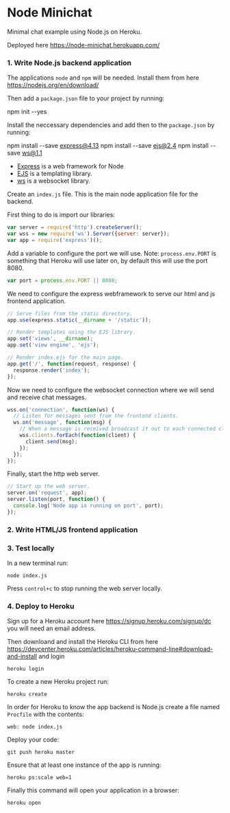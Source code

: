 # Node Minichat

Minimal chat example using Node.js on Heroku.

Deployed here <https://node-minichat.herokuapp.com/>

### 1. Write Node.js backend application

The applications `node` and `npm` will be needed. Install them from here <https://nodejs.org/en/download/>

Then add a `package.json` file to your project by running:

  npm init --yes
  
Install the neccessary dependencies and add then to the `package.json` by running:

  npm install --save express@4.13
  npm install --save ejs@2.4
  npm install --save ws@1.1

- [Express](https://expressjs.com/) is a web framework for Node
- [EJS](http://www.embeddedjs.com/) is a templating library.
- [ws](https://github.com/websockets/ws) is a websocket library.

Create an `index.js` file. This is the main node application file for the backend.

First thing to do is import our libraries:

```js
var server = require('http').createServer();
var wss = new require('ws').Server({server: server});
var app = require('express')();
```

Add a variable to configure the port we will use. Note: `process.env.PORT` is something that Heroku will use later on, by default this will use the port 8080.

```js
var port = process.env.PORT || 8080;
```

We need to configure the express webframework to serve our html and js frontend application.

```js
// Serve files from the static directory.
app.use(express.static(__dirname + '/static'));

// Render templates using the EJS library.
app.set('views', __dirname);
app.set('view engine', 'ejs');

// Render index.ejs for the main page.
app.get('/', function(request, response) {
  response.render('index');
});
```

Now we need to configure the websocket connection where we will send and receive chat messages.

```js
wss.on('connection', function(ws) {
  // Listen for messages sent from the frontend clients.
  ws.on('message', function(msg) {
    // When a message is received broadcast it out to each connected client.
    wss.clients.forEach(function(client) {
      client.send(msg);
    });
  });
});
```

Finally, start the http web server.

```js
// Start up the web server.
server.on('request', app);
server.listen(port, function() {
  console.log('Node app is running on port', port);
});
```

### 2. Write HTML/JS frontend application

### 3. Test locally

In a new terminal run:

    node index.js
    
Press `control+c` to stop running the web server locally.

### 4. Deploy to Heroku

Sign up for a Heroku account here <https://signup.heroku.com/signup/dc> you will need an email address.

Then downloand and install the Heroku CLI from here <https://devcenter.heroku.com/articles/heroku-command-line#download-and-install> and login

    heroku login

To create a new Heroku project run:

    heroku create

In order for Heroku to know the app backend is Node.js create a file named `Procfile` with the contents:

    web: node index.js

Deploy your code:

    git push heroku master
    
Ensure that at least one instance of the app is running:

    heroku ps:scale web=1

Finally this command will open your application in a browser:

    heroku open
